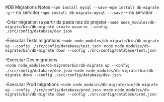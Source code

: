 #DB Migrations Notes
-`npm install mysql --save`
-`npm install db-migrate -g` -- no servidor
-`npm install db-migrate-mysql ---save` -- no servidor

-Criar migration (a partir da pasta raiz do projeto)
-`node node_modules/db-migrate/bin/db-migrate create usuario --config ./src/config/database/dev.json`

-Executar Tests migrations 
  -`node node_modules/db-migrate/bin/db-migrate up --config ./src/config/database/test.json`
  -`node node_modules/db-migrate/bin/db-migrate down --config ./src/config/database/test.json`

-Executar Dev migrations   
  -`node node_modules/db-migrate/bin/db-migrate up --config ./src/config/database/dev.json`
  -`node node_modules/db-migrate/bin/db-migrate down --config ./src/config/database/dev.json`

-Executar Prod migrations 
  -`node node_modules/db-migrate/bin/db-migrate up --config ./src/config/database/prod.json`
  -`node node_modules/db-migrate/bin/db-migrate down --config ./src/config/database/prod.json`
